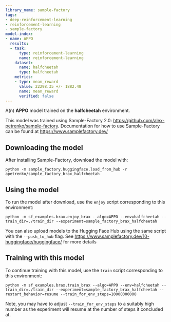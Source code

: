 ```yaml
---
library_name: sample-factory
tags:
- deep-reinforcement-learning
- reinforcement-learning
- sample-factory
model-index:
- name: APPO
  results:
  - task:
      type: reinforcement-learning
      name: reinforcement-learning
    dataset:
      name: halfcheetah
      type: halfcheetah
    metrics:
    - type: mean_reward
      value: 22298.35 +/- 1882.48
      name: mean_reward
      verified: false
---
```


A(n) **APPO** model trained on the **halfcheetah** environment.

This model was trained using Sample-Factory 2.0: https://github.com/alex-petrenko/sample-factory.
Documentation for how to use Sample-Factory can be found at https://www.samplefactory.dev/


## Downloading the model

After installing Sample-Factory, download the model with:
```
python -m sample_factory.huggingface.load_from_hub -r apetrenko/sample_factory_brax_halfcheetah
```

    
## Using the model

To run the model after download, use the `enjoy` script corresponding to this environment:
```
python -m sf_examples.brax.enjoy_brax --algo=APPO --env=halfcheetah --train_dir=./train_dir --experiment=sample_factory_brax_halfcheetah
```


You can also upload models to the Hugging Face Hub using the same script with the `--push_to_hub` flag.
See https://www.samplefactory.dev/10-huggingface/huggingface/ for more details
    
## Training with this model

To continue training with this model, use the `train` script corresponding to this environment:
```
python -m sf_examples.brax.train_brax --algo=APPO --env=halfcheetah --train_dir=./train_dir --experiment=sample_factory_brax_halfcheetah --restart_behavior=resume --train_for_env_steps=10000000000
```

Note, you may have to adjust `--train_for_env_steps` to a suitably high number as the experiment will resume at the number of steps it concluded at.
    